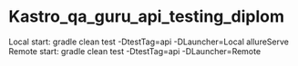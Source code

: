 # Kastro_qa_guru_api_testing_diplom
Local start:
gradle clean test -DtestTag=api -DLauncher=Local allureServe
Remote start:
gradle clean test -DtestTag=api -DLauncher=Remote